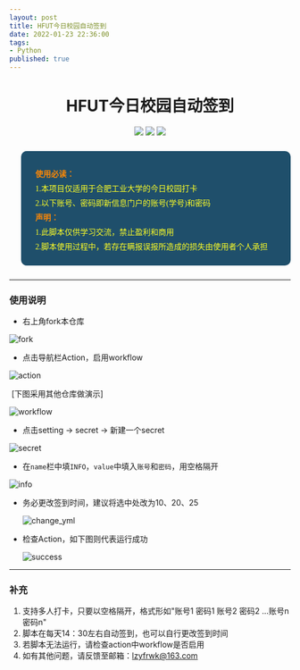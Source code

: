 ```yaml
---
layout: post
title: HFUT今日校园自动签到
date: 2022-01-23 22:36:00
tags: 
- Python
published: true
---
```


<div align="center">
<h1 align="center">HFUT今日校园自动签到</h1>
<img src="https://img.shields.io/github/issues/choya-lee/hfutDailyCP?color=green">
<img src="https://img.shields.io/github/stars/choya-lee/hfutDailyCP?color=yellow">
<img src="https://img.shields.io/github/forks/choya-lee/hfutDailyCP?color=orange">
</div>
<blockquote data-tool="科技兽" style="border-top: none;border-right: none;border-bottom: none;font-size: 0.9em;background: url(https://figurebed-iseex.oss-cn-hangzhou.aliyuncs.com/img/20210519013028.png) 10px 10px / 40px no-repeat rgb(31,79,107);overflow: auto;color: inherit;border-left: 0px;padding: 1.2em 2em;margin-bottom: 2em;margin-top: 2em;text-align: center;border-radius: 10px;"><p style="font-family: Optima-Regular, Optima, PingFangSC-light, PingFangTC-light, &quot;PingFang SC&quot;, Cambria, Cochin, Georgia, Times, &quot;Times New Roman&quot;, serif;text-align: justify;line-height: 26px;margin-top: 1em;margin-bottom: 0.3em;font-size: 14px;color: rgb(255, 255, 38);"><strong style="color: #fc8705;">使用必读：</strong><br>1.本项目仅适用于合肥工业大学的今日校园打卡<br>2.以下账号、密码即新信息门户的账号(学号)和密码<br><strong style="color: #fc8705;">声明：</strong><br>1.此脚本仅供学习交流，禁止盈利和商用<br>2.脚本使用过程中，若存在瞒报误报所造成的损失由使用者个人承担<br></p></blockquote>


---

### 使用说明


- 右上角fork本仓库

![fork](https://github.com/choya-lee/hfutDailyCP/raw/master/img/fork.png)

- 
  点击导航栏Action，启用workflow


![action](https://github.com/choya-lee/hfutDailyCP/raw/master/img/action.png)

​	[下图采用其他仓库做演示]

![workflow](https://github.com/choya-lee/hfutDailyCP/raw/master/img/workflow.png)



- 点击setting -> secret -> 新建一个secret

![secret](https://github.com/choya-lee/hfutDailyCP/raw/master/img/secret.png)

- 在`name`栏中填`INFO`，`value`中填入`账号`和`密码`，用空格隔开


![info](https://github.com/choya-lee/hfutDailyCP/raw/master/img/info.png)

- 务必更改签到时间，建议将选中处改为10、20、25

  ![change_yml](https://github.com/choya-lee/hfutDailyCP/raw/master/img/change_yml.png)

- 检查Action，如下图则代表运行成功

  ![success](https://github.com/choya-lee/hfutDailyCP/raw/master/img/success.png)


---

### 补充

1. 支持多人打卡，只要以空格隔开，格式形如"账号1 密码1 账号2 密码2 ...账号n 密码n"
2. 脚本在每天14：30左右自动签到，也可以自行更改签到时间
3. 若脚本无法运行，请检查action中workflow是否启用
4. 如有其他问题，请反馈至邮箱：lzyfrwk@163.com
